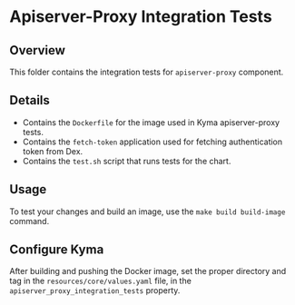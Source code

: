 # Apiserver-Proxy Integration Tests

## Overview

This folder contains the integration tests for `apiserver-proxy` component.

## Details
- Contains the `Dockerfile` for the image used in Kyma apiserver-proxy tests.
- Contains the `fetch-token` application used for fetching authentication token from Dex.
- Contains the `test.sh` script that runs tests for the chart.

## Usage

To test your changes and build an image, use the `make build build-image` command.

## Configure Kyma

After building and pushing the Docker image, set the proper directory and tag in the `resources/core/values.yaml` file, in the `apiserver_proxy_integration_tests` property.

